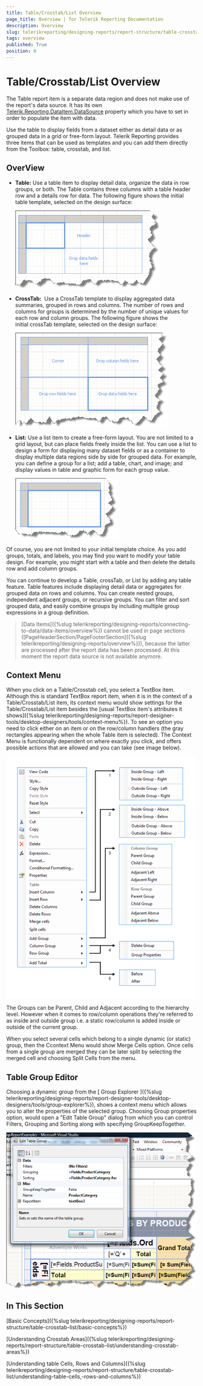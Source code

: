 ```yaml
---
title: Table/Crosstab/List Overview
page_title: Overview | for Telerik Reporting Documentation
description: Overview
slug: telerikreporting/designing-reports/report-structure/table-crosstab-list/overview
tags: overview
published: True
position: 0
---
```


# Table/Crosstab/List Overview



The Table report item is a separate data region and does not make use of the report's data source. It has its own          [Telerik.Reporting.DataItem.DataSource](/reporting/api/Telerik.Reporting.DataItem#Telerik_Reporting_DataItem_DataSource)  property which you have to set in order to populate the item with data.       

Use the table to display fields from a dataset either as detail data or as grouped data in a grid or free-form layout. Telerik Reporting provides three items that can be used as templates and you can add them directly from the Toolbox: table, crosstab, and list.

## OverView

* __Table:__  Use a table item to display detail data, organize the data in row groups, or both. The Table contains three columns with a table header row and a details row for data. The following figure shows the initial table template, selected on the design surface:                 

  ![](images/table1.png)

* __CrossTab:__  Use a CrossTab template to display aggregated data summaries, grouped in rows and columns. The number of rows and columns for groups is determined by the number of unique values for each row and column groups. The following figure shows the initial crossTab template, selected on the design surface:                 

  ![](images/table2.png)

* __List:__  Use a list item to create a free-form layout. You are not limited to a grid layout, but can place fields freely inside the list. You can use a list to design a form for displaying many dataset fields or as a container to display multiple data regions side by side for grouped data. For example, you can define a group for a list; add a table, chart, and image; and display values in table and graphic form for each group value.                 

  ![](images/table3.png)

Of course, you are not limited to your initial template choice. As you add groups, totals, and labels, you may find you want to modify your table design. For example, you might start with a table and then delete the details row and add column groups.

You can continue to develop a Table, crossTab, or List by adding any table feature. Table features include displaying detail data or aggregates for grouped data on rows and columns. You can create nested groups, independent adjacent groups, or recursive groups. You can filter and sort grouped data, and easily combine groups by including multiple group expressions in a group definition.

> [Data Items]({%slug telerikreporting/designing-reports/connecting-to-data/data-items/overview%}) cannot be used in page sections ([PageHeaderSection/PageFooterSection]({%slug telerikreporting/designing-reports/overview%})), because the latter are processed             after the report data has been processed. At this moment the report data source is not available anymore.           

## Context Menu

When you click on a Table/Crosstab cell, you select a TextBox item. Although this is standard TextBox report item, when it is in the context of a Table/Crosstab/List item, its context menu would show settings for the Table/Crosstab/List item besides the [usual TextBox item's attributes it shows]({%slug telerikreporting/designing-reports/report-designer-tools/desktop-designers/tools/context-menu%}).            To see an option you need to click either on an item or on the row/column handlers (the gray rectangles appearing when the whole Table item is selected). The Context Menu is functionally dependent on where exactly you click, and offers possible actions that are allowed and you can take (see image below).           

  ![](images/CrossTabContextMenu2.png)

The Groups can be Parent, Child and Adjacent according to the hierarchy level. However when it comes to row/column operations they're referred to as inside and outside group i.e. a static row/column is added inside or outside of the current group.

When you select several cells which belong to a single dynamic (or static) group, then the Ccontext Menu would show Merge Cells option. Once cells from a single group are merged they can be later split by selecting the merged cell and choosing Split Cells from the menu.

## Table Group Editor

Choosing a dynamic group from the           [             Group             Explorer           ]({%slug telerikreporting/designing-reports/report-designer-tools/desktop-designers/tools/group-explorer%}), shows a context menu which allows you to alter the           properties of the selected group. Choosing Group properties option,           would open a "Edit Table Group" dialog from which you can control           Filters, Grouping and Sorting along with specifying GroupKeepTogether.           

  ![](images/TableGroupEditor.png)

## In This Section

[Basic Concepts]({%slug telerikreporting/designing-reports/report-structure/table-crosstab-list/basic-concepts%})

[Understanding Crosstab Areas]({%slug telerikreporting/designing-reports/report-structure/table-crosstab-list/understanding-crosstab-areas%})

[Understanding table Cells, Rows and Columns]({%slug telerikreporting/designing-reports/report-structure/table-crosstab-list/understanding-table-cells,-rows-and-columns%})

